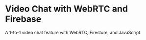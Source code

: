 # Video Chat with WebRTC and Firebase

A 1-to-1 video chat feature with WebRTC, Firestore, and JavaScript. 



